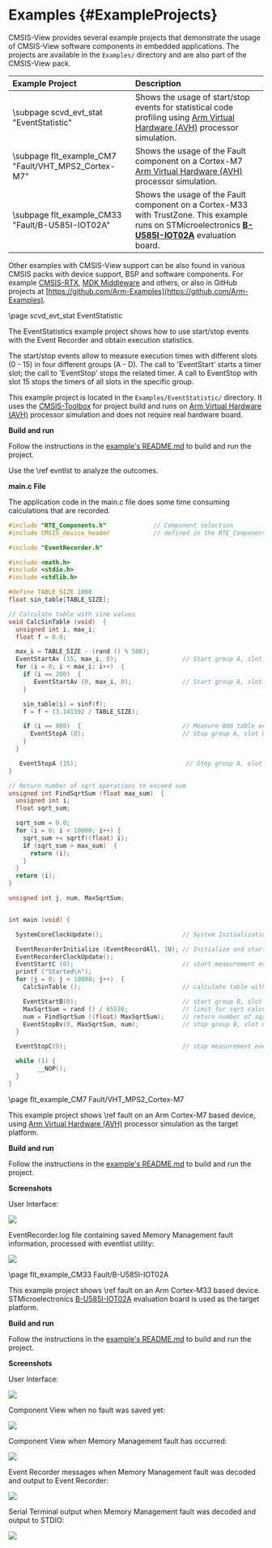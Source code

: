 # Examples {#ExampleProjects}

CMSIS-View provides several example projects that demonstrate the usage of CMSIS-View software components in embedded applications. The projects are available in the `Examples/` directory and are also part of the CMSIS-View pack.

Example Project                                      | Description
:----------------------------------------------------|:-----------------------------------------
\subpage scvd_evt_stat "EventStatistic"             | Shows the usage of start/stop events for statistical code profiling using [Arm Virtual Hardware (AVH)](https://arm-software.github.io/AVH/main/overview/html/index.html) processor simulation.
\subpage flt_example_CM7 "Fault/VHT_MPS2_Cortex-M7"  | Shows the usage of the Fault component on a Cortex-M7 [Arm Virtual Hardware (AVH)](https://arm-software.github.io/AVH/main/overview/html/index.html) processor simulation.
\subpage flt_example_CM33 "Fault/B-U585I-IOT02A"     | Shows the usage of the Fault component on a Cortex-M33 with TrustZone. This example runs on STMicroelectronics [**B-U585I-IOT02A**](https://www.st.com/en/evaluation-tools/b-u585i-iot02a.html) evaluation board.

Other examples with CMSIS-View support can be also found in various CMSIS packs with device support, BSP and software components. For example [CMSIS-RTX](https://arm-software.github.io/CMSIS-RTX/latest/index.html), [MDK Middleware](https://www.keil.com/pack/doc/mw/General/html/index.html) and others, or also in GitHub projects at [https://github.com/Arm-Examples](https://github.com/Arm-Examples).

\page scvd_evt_stat EventStatistic

The EventStatistics example project shows how to use start/stop events with the Event Recorder and obtain execution statistics.

The start/stop events allow to measure execution times with different slots (0 - 15) in four different groups (A - D). The call to 'EventStart' starts a timer slot; the call to 'EventStop' stops the related timer. A call to EventStop with slot 15 stops the timers of all slots in the specific group.

This example project is located in the `Examples/EventStatistic/` directory. It uses the [CMSIS-Toolbox](https://github.com/Open-CMSIS-Pack/cmsis-toolbox) for project build and runs on [Arm Virtual Hardware (AVH)](https://arm-software.github.io/AVH/main/overview/html/index.html) processor simulation and does not require real hardware board.

**Build and run**

Follow the instructions in the [example's README.md](https://github.com/ARM-software/CMSIS-View/blob/main/Examples/EventStatistic/README.md) to build and run the project.

Use the \ref evntlst to analyze the outcomes.

**main.c File**

The application code in the main.c file does some time consuming calculations that are recorded.

```c
#include "RTE_Components.h"             // Component selection
#include CMSIS_device_header            // defined in the RTE_Components.h file

#include "EventRecorder.h"

#include <math.h>
#include <stdio.h>
#include <stdlib.h>

#define TABLE_SIZE 1000
float sin_table[TABLE_SIZE];

// Calculate table with sine values
void CalcSinTable (void)  {
  unsigned int i, max_i;
  float f = 0.0;

  max_i = TABLE_SIZE - (rand () % 500);
  EventStartAv (15, max_i, 0);                  // Start group A, slot 15, passing the max_i variable
  for (i = 0; i < max_i; i++)  {
    if (i == 200)  {
       EventStartAv (0, max_i, 0);              // Start group A, slot 0, passing the max_i variable
    }

    sin_table[i] = sinf(f);
    f = f + (3.141592 / TABLE_SIZE);

    if (i == 800)  {                            // Measure 800 table entries
      EventStopA (0);                           // Stop group A, slot 0
    }
  }

   EventStopA (15);                              // Stop group A, slot 15 (stops also slots 0..14)
}

// Return number of sqrt operations to exceed sum
unsigned int FindSqrtSum (float max_sum)  {
  unsigned int i;
  float sqrt_sum;

  sqrt_sum = 0.0;
  for (i = 0; i < 10000; i++) {
    sqrt_sum += sqrtf((float) i);
    if (sqrt_sum > max_sum)  {
      return (i);
    }
  }
  return (i);
}

unsigned int j, num, MaxSqrtSum;


int main (void) {

  SystemCoreClockUpdate();                      // System Initialization

  EventRecorderInitialize (EventRecordAll, 1U); // Initialize and start Event Recorder
  EventRecorderClockUpdate();
  EventStartC (0);                              // start measurement event group C, slot 0
  printf ("Started\n");
  for (j = 0; j < 10000; j++)  {
    CalcSinTable ();                            // calculate table with sinus values

    EventStartB(0);                             // start group B, slot 0
    MaxSqrtSum = rand () / 65536;               // limit for sqrt calculation
    num = FindSqrtSum ((float) MaxSqrtSum);     // return number of sqrt operations
    EventStopBv(0, MaxSqrtSum, num);            // stop group B, slot 0, output values: MaxSqrtSum, num
  }

  EventStopC(0);                                // stop measurement event group C, slot 0

  while (1) {
        __NOP();
  }
}
```

\page flt_example_CM7 Fault/VHT_MPS2_Cortex-M7

This example project shows \ref fault on an Arm Cortex-M7 based device, using [Arm Virtual Hardware (AVH)](https://arm-software.github.io/AVH/main/simulation/html/Using.html) processor simulation as the target platform.

**Build and run**

Follow the instructions in the [example's README.md](https://github.com/ARM-software/CMSIS-View/blob/main/Examples/Fault/VHT_MPS2_Cortex-M7/README.md) to build and run the project.

**Screenshots**

User Interface:

![](./images/Fault_CM7_UI.png)

EventRecorder.log file containing saved Memory Management fault information, processed with eventlist utility:

![](./images/Fault_CM7_eventlist_MemManage.png)


\page flt_example_CM33 Fault/B-U585I-IOT02A

This example project shows \ref fault on an Arm Cortex-M33 based device. STMicroelectronics [B-U585I-IOT02A](https://www.st.com/en/evaluation-tools/b-u585i-iot02a.html) evaluation board is used as the target platform.

**Build and run**

Follow the instructions in the [example's README.md](https://github.com/ARM-software/CMSIS-View/blob/main/Examples/Fault/B-U585I-IOT02A/README.md) to build and run the project.

**Screenshots**

User Interface:

![](./images/Fault_CM33_UI.png)

Component View when no fault was saved yet:

![](./images/Fault_CM33_CV_NoFault.png)

Component View when Memory Management fault has occurred:

![](./images/Fault_CM33_CV_MemManage.png)

Event Recorder messages when Memory Management fault was decoded and output to Event Recorder:

![](./images/Fault_CM33_EvR_MemManage.png)

Serial Terminal output when Memory Management fault was decoded and output to STDIO:

![](./images/Fault_CM33_STDIO_MemManage.png)
